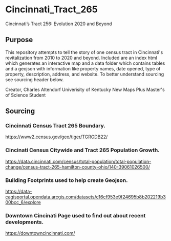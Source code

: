 # Cincinnati_Tract_265
Cincinnati’s Tract 256: Evolution 2020 and Beyond

## Purpose
This repository attempts to tell the story of one census tract in Cincinnati's revitalization from 2010 to 2020 and beyond.  Included are an index html which generates an interactive map and a data folder which contains tables and a geojson with information like property names, date opened, type of property, description, address, and website.  To better understand sourcing see sourcing header below.

Creator,
Charles Altendorf
Univerisity of Kentucky New Maps Plus Master's of Science Student

## Sourcing
### Cincinnati Census Tract 265 Boundary.  
https://www2.census.gov/geo/tiger/TGRGDB22/
### Cincinati Census Citywide and Tract 265 Population Growth.
https://data.cincinnati.com/census/total-population/total-population-change/census-tract-265-hamilton-county-ohio/140-39061026500/
### Building Footprints used to help create Geojson.
https://data-cagisportal.opendata.arcgis.com/datasets/c16cf953e9f24695b8b202219b300bcc_6/explore
### Downtown Cincinati Page used to find out about recent developments.
https://downtowncincinnati.com/

